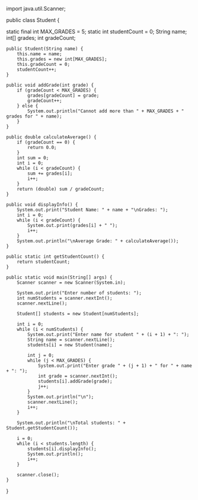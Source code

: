 import java.util.Scanner;

public class Student {

static final int MAX_GRADES = 5;
static int studentCount = 0;
String name;
int[] grades;
int gradeCount;

    public Student(String name) {
        this.name = name;
        this.grades = new int[MAX_GRADES];
        this.gradeCount = 0;
        studentCount++;
    }

    public void addGrade(int grade) {
        if (gradeCount < MAX_GRADES) {
            grades[gradeCount] = grade;
            gradeCount++;
        } else {
            System.out.println("Cannot add more than " + MAX_GRADES + " grades for " + name);
        }
    }

    public double calculateAverage() {
        if (gradeCount == 0) {
            return 0.0;
        }
        int sum = 0;
        int i = 0;
        while (i < gradeCount) {
            sum += grades[i];
            i++;
        }
        return (double) sum / gradeCount;
    }

    public void displayInfo() {
        System.out.print("Student Name: " + name + "\nGrades: ");
        int i = 0;
        while (i < gradeCount) {
            System.out.print(grades[i] + " ");
            i++;
        }
        System.out.println("\nAverage Grade: " + calculateAverage());
    }

    public static int getStudentCount() {
        return studentCount;
    }

    public static void main(String[] args) {
        Scanner scanner = new Scanner(System.in);

        System.out.print("Enter number of students: ");
        int numStudents = scanner.nextInt();
        scanner.nextLine();

        Student[] students = new Student[numStudents];

        int i = 0;
        while (i < numStudents) {
            System.out.print("Enter name for student " + (i + 1) + ": ");
            String name = scanner.nextLine();
            students[i] = new Student(name);
            
            int j = 0;
            while (j < MAX_GRADES) {
                System.out.print("Enter grade " + (j + 1) + " for " + name + ": ");
                int grade = scanner.nextInt();
                students[i].addGrade(grade);
                j++;
            }
            System.out.println("\n");
            scanner.nextLine();
            i++;
        }

        System.out.println("\nTotal students: " + Student.getStudentCount());

        i = 0;
        while (i < students.length) {
            students[i].displayInfo();
            System.out.println();
            i++;
        }

        scanner.close();
    }
}
